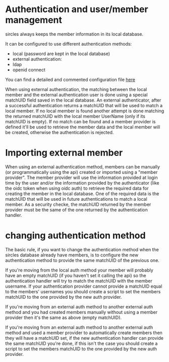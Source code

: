 # Authentication and user/member management

sircles always keeps the member information in its local database.

It can be configured to use different authentication methods:

* local (password are kept in the local database)
* external authentication:
 * ldap
 * openid connect

You can find a detailed and commented configuration file [here](config.example.yaml)

When using external authentication, the matching between the local member and the external authentication user is done using a special matchUID field saved in the local database. An external authenticator, after a successful authentication returns a matchUID that will be used to match a local member. If no local member is found another attempt is done matching the returned matchUID with the local member UserName (only if its matchUID is empty). If no match can be found and a member provider is defined it'll be used to retrieve the member data and the local member will be created, otherwise the authentication is rejected.

# Importing external member

When using an external authentication method, members can be manually (or programmatically using the api) created or imported using a "member provider". The member provider will use the information provided at login time by the user and/or the information provided by the authenticator (like the oidc token when using oidc auth) to retrieve the required data for creating the member in the local database. One of the required data is the matchUID that will be used in future authentications to match a local member. As a security checke, the matchUID returned by the member provider must be the same of the one returned by the authentication handler.

# changing authentication method

The basic rule, if you want to change the authentication method when the sircles database already have members, is to configure the new authentication method to provide the same matchUID of the previous one.

If you're moving from the local auth method your member will probably have an empty matchUID (if you haven't set it calling the api) so the authentication handler will try to match the matchUID with the member username. If your authentication provider cannot provide a matchUID equal to the members' usernames you should create a script to set the members matchUID to the one provided by the new auth provider.

If you're moving from an external auth method to another external auth method and you had created members manually without using a member provider then it's the same as above (empty matchUID).

If you're moving from an external auth method to another external auth method and used a member provider to automatically create members then they will have a matchUID set, if the new authentication handler can provide the same matchUID you're done, if this isn't the case you should create a script to set the members matchUID to the one provided by the new auth provider.
